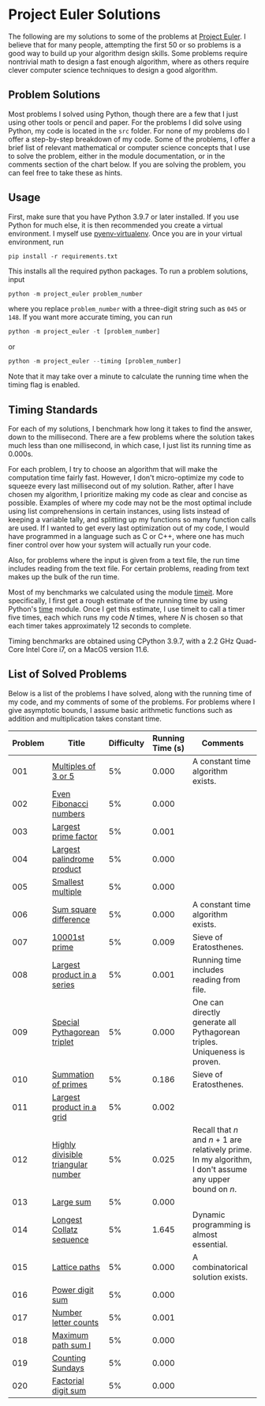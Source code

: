 # Project Euler Solutions

The following are my solutions to some of the problems at [Project Euler](https://projecteuler.net/).
I believe that for many people, attempting the first 50 or so problems
is a good way to build up your algorithm design skills.
Some problems require nontrivial math to design a fast enough algorithm,
where as others require clever computer science techniques to
design a good algorithm.


## Problem Solutions

Most problems I solved using Python, though there are a few that I just using other tools
or pencil and paper.
For the problems I did solve using Python, my code is located in the `src` folder.
For none of my problems do I offer a step-by-step breakdown of my code.
Some of the problems, I offer a brief list of relevant mathematical or computer science
concepts that I use to solve the problem,
either in the module documentation, or in the comments section of the chart below.
If you are solving the problem, you can feel free to take these as hints.

## Usage

First, make sure that you have Python 3.9.7 or later installed.
If you use Python for much else,
it is then recommended you create a virtual environment.
I myself use [pyenv-virtualenv](https://github.com/pyenv/pyenv-virtualenv).
Once you are in your virtual environment, run
```
pip install -r requirements.txt
```
This installs all the required python packages.
To run a problem solutions, input
```python
python -m project_euler problem_number
```
where you replace `problem_number` with a three-digit string such as `045` or `148`.
If you want more accurate timing, you can run
```python
python -m project_euler -t [problem_number]
```
or
```python
python -m project_euler --timing [problem_number]
```
Note that it may take over a minute to calculate the running time when the timing flag is enabled.


## Timing Standards

For each of my solutions, I benchmark how long it takes to find the answer,
down to the millisecond.
There are a few problems where the solution takes much less than one millisecond,
in which case, I just list its running time as 0.000s.

For each problem, I try to choose an algorithm that will make the computation time fairly fast.
However, I don't micro-optimize my code to squeeze every last millisecond out of my solution.
Rather, after I have chosen my algorithm,
I prioritize making my code as clear and concise as possible.
Examples of where my code may not be the most optimal include
using list comprehensions in certain instances,
using lists instead of keeping a variable tally,
and splitting up my functions so many function calls are used.
If I wanted to get every last optimization out of my code,
I would have programmed in a language such as C or C++,
where one has much finer control over how your system will actually run your code.

Also, for problems where the input is given from a text file,
the run time includes reading from the text file.
For certain problems, reading from text makes up the bulk of the run time.

Most of my benchmarks we calculated using the module [timeit](https://docs.python.org/3/library/timeit.html).
More specifically, I first get a rough estimate of the running time by using Python's
[time](https://docs.python.org/3/library/time.html) module.
Once I get this estimate,
I use timeit to call a timer five times, each which runs my code <var>N</var> times,
where <var>N</var> is chosen so that each timer
takes approximately 12 seconds to complete.

Timing benchmarks are obtained
using CPython 3.9.7,
with a 2.2 GHz Quad-Core Intel Core i7,
on a MacOS version 11.6.

## List of Solved Problems

Below is a list of the problems I have solved, along with the running time of my code,
and my comments of some of the problems.
For problems where I give asymptotic bounds,
I assume basic arithmetic functions such as addition and multiplication takes constant time.


| Problem | Title                                                                      | Difficulty | Running Time (s) | Comments                                                                                                                              |
| ---     | ---                                                                        | ---        | ---              | ---                                                                                                                                   |
| 001     | [Multiples of 3 or 5](https://projecteuler.net/problem=001)                | 5%         | 0.000            | A constant time algorithm exists.                                                                                                     |
| 002     | [Even Fibonacci numbers](https://projecteuler.net/problem=002)             | 5%         | 0.000            |                                                                                                                                       |
| 003     | [Largest prime factor](https://projecteuler.net/problem=003)               | 5%         | 0.001            |                                                                                                                                       |
| 004     | [Largest palindrome product](https://projecteuler.net/problem=004)         | 5%         | 0.000            |                                                                                                                                       |
| 005     | [Smallest multiple](https://projecteuler.net/problem=005)                  | 5%         | 0.000            |                                                                                                                                       |
| 006     | [Sum square difference](https://projecteuler.net/problem=006)              | 5%         | 0.000            | A constant time algorithm exists.                                                                                                     |
| 007     | [10001st prime](https://projecteuler.net/problem=007)                      | 5%         | 0.009            | Sieve of Eratosthenes.                                                                                                                |
| 008     | [Largest product in a series](https://projecteuler.net/problem=008)        | 5%         | 0.001            | Running time includes reading from file.                                                                                              |
| 009     | [Special Pythagorean triplet](https://projecteuler.net/problem=009)        | 5%         | 0.000            | One can directly generate all Pythagorean triples.  Uniqueness is proven.                                                             |
| 010     | [Summation of primes](https://projecteuler.net/problem=010)                | 5%         | 0.186            | Sieve of Eratosthenes.                                                                                                                |
| 011     | [Largest product in a grid](https://projecteuler.net/problem=011)          | 5%         | 0.002            |                                                                                                                                       |
| 012     | [Highly divisible triangular number](https://projecteuler.net/problem=012) | 5%         | 0.025            | Recall that <var>n</var> and <var>n</var> + 1 are relatively prime.  In my algorithm, I don't assume any upper bound on <var>n</var>. |
| 013     | [Large sum](https://projecteuler.net/problem=013)                          | 5%         | 0.000            |                                                                                                                                       |
| 014     | [Longest Collatz sequence](https://projecteuler.net/problem=014)           | 5%         | 1.645            | Dynamic programming is almost essential.                                                                                              |
| 015     | [Lattice paths](https://projecteuler.net/problem=015)                      | 5%         | 0.000            | A combinatorical solution exists.                                                                                                     |
| 016     | [Power digit sum](https://projecteuler.net/problem=016)                    | 5%         | 0.000            |                                                                                                                                       |
| 017     | [Number letter counts](https://projecteuler.net/problem=017)               | 5%         | 0.001            |                                                                                                                                       |
| 018     | [Maximum path sum I](https://projecteuler.net/problem=018)                 | 5%         | 0.000            |                                                                                                                                       |
| 019     | [Counting Sundays](https://projecteuler.net/problem=019)                   | 5%         | 0.000            |                                                                                                                                       |
| 020     | [Factorial digit sum](https://projecteuler.net/problem=020)                | 5%         | 0.000            |                                                                                                                                       |
